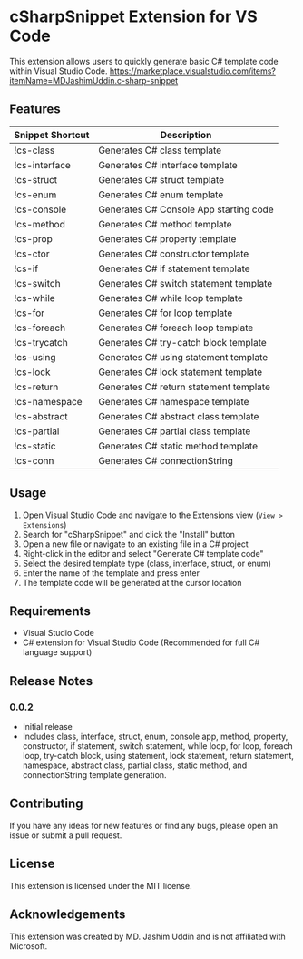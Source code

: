 # cSharpSnippet Extension for VS Code

This extension allows users to quickly generate basic C# template code within Visual Studio Code.
https://marketplace.visualstudio.com/items?itemName=MDJashimUddin.c-sharp-snippet

## Features
| Snippet Shortcut | Description |
| ---------------- | ----------- |
| !cs-class       | Generates C# class template|
| !cs-interface   | Generates C# interface template|
| !cs-struct      | Generates C# struct template|
| !cs-enum        | Generates C# enum template|
| !cs-console     | Generates C# Console App starting code |
| !cs-method      | Generates C# method template |
| !cs-prop        | Generates C# property template |
| !cs-ctor        | Generates C# constructor template |
| !cs-if          | Generates C# if statement template |
| !cs-switch      | Generates C# switch statement template |
| !cs-while       | Generates C# while loop template |
| !cs-for         | Generates C# for loop template |
| !cs-foreach     | Generates C# foreach loop template |
| !cs-trycatch    | Generates C# try-catch block template |
| !cs-using       | Generates C# using statement template |
| !cs-lock        | Generates C# lock statement template |
| !cs-return      | Generates C# return statement template |
| !cs-namespace   | Generates C# namespace template |
| !cs-abstract    | Generates C# abstract class template |
| !cs-partial     | Generates C# partial class template |
| !cs-static      | Generates C# static method template |
| !cs-conn        | Generates C# connectionString |


## Usage
1. Open Visual Studio Code and navigate to the Extensions view (`View > Extensions`)
2. Search for "cSharpSnippet" and click the "Install" button
3. Open a new file or navigate to an existing file in a C# project
4. Right-click in the editor and select "Generate C# template code"
5. Select the desired template type (class, interface, struct, or enum)
6. Enter the name of the template and press enter
7. The template code will be generated at the cursor location

## Requirements
- Visual Studio Code
- C# extension for Visual Studio Code (Recommended for full C# language support)

## Release Notes

### 0.0.2
- Initial release
- Includes class, interface, struct, enum, console app, method, property, constructor, if statement, switch statement, while loop, for loop, foreach loop, try-catch block, using statement, lock statement, return statement, namespace, abstract class, partial class, static method, and connectionString template generation.

## Contributing

If you have any ideas for new features or find any bugs, please open an issue or submit a pull request.

## License

This extension is licensed under the MIT license.

## Acknowledgements

This extension was created by MD. Jashim Uddin and is not affiliated with Microsoft.
